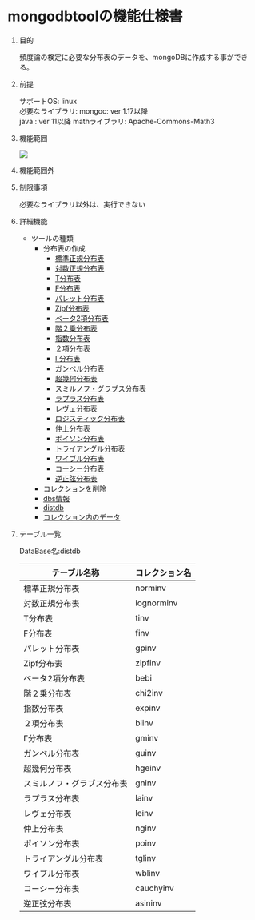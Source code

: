 mongodbtoolの機能仕様書
=======================
1. 目的

   頻度論の検定に必要な分布表のデータを、mongoDBに作成する事ができる。

1. 前提

   サポートOS: linux  
   必要なライブラリ: 
       mongoc: ver 1.17以降  
       java  : ver 11以降
       mathライブラリ: Apache-Commons-Math3

1. 機能範囲

    ![](images/ucMongoDBTool.jpg)  

1. 機能範囲外

1. 制限事項

    必要なライブラリ以外は、実行できない  

1. 詳細機能

   * ツールの種類
     - 分布表の作成
       - [標準正規分布表](crtndist.md)
       - [対数正規分布表](crtlogndist.md)  
       - [T分布表](crttdist.md)
       - [F分布表](crtfdist.md)
       - [パレット分布表](crtparetodist.md)
       - [Zipf分布表](crtzipfdist.md)
       - [ベータ2項分布表](crtbebidist.md)
       - [階２乗分布表](crtchi2dist.md)
       - [指数分布表](crtexpdist.md)
       - [２項分布表](crtbidist.md)
       - [Γ分布表](crtgmdist.md)
       - [ガンベル分布表](crtgudist.md)
       - [超幾何分布表](crthgedist.md)
       - [スミルノフ・グラブス分布表](crtgndist.md)
       - [ラプラス分布表](crtladist.md)
       - [レヴェ分布表](crtledist.md)
       - [ロジスティック分布表](crtlogdist.md)
       - [仲上分布表](crtngdist.md)
       - [ポイソン分布表](crtpodist.md)
       - [トライアングル分布表](crttgldist.md)
       - [ワイブル分布表](crtwbldist.md)
       - [コーシー分布表](crtcauchydist.md)
       - [逆正弦分布表](crtasindist.md)
     - [コレクションを削除](dropdist.md)  
     - [dbs情報](dspdbs.md)
     - [distdb](dspdistdbs.md)
     - [コレクション内のデータ](dspdistdts.md)

1. テーブル一覧

   DataBase名:distdb  
  
   |テーブル名称              |コレクション名|
   |--------------------------|--------------|
   |標準正規分布表            |norminv       |
   |対数正規分布表            |lognorminv    |
   |T分布表                   |tinv          |
   |F分布表                   |finv          |
   |パレット分布表            |gpinv         |
   |Zipf分布表                |zipfinv       |
   |ベータ2項分布表           |bebi          |
   |階２乗分布表              |chi2inv       |
   |指数分布表                |expinv        |
   |２項分布表                |biinv         |
   |Γ分布表                  |gminv         |
   |ガンベル分布表            |guinv         |
   |超幾何分布表              |hgeinv        |
   |スミルノフ・グラブス分布表|gninv         |
   |ラプラス分布表            |lainv         |
   |レヴェ分布表              |leinv         |
   |仲上分布表                |nginv         |
   |ポイソン分布表            |poinv         |
   |トライアングル分布表      |tglinv        |
   |ワイブル分布表            |wblinv        |
   |コーシー分布表            |cauchyinv     |
   |逆正弦分布表              |asininv       |
